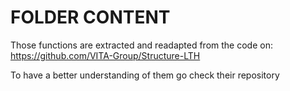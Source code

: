 # FOLDER CONTENT

Those functions are extracted and readapted from the code on: 
https://github.com/VITA-Group/Structure-LTH

To have a better understanding of them go check their repository